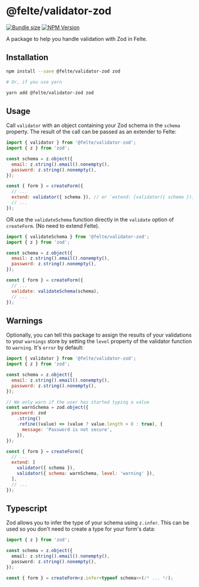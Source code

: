 # @felte/validator-zod

[![Bundle size](https://img.shields.io/bundlephobia/min/@felte/validator-zod)](https://bundlephobia.com/result?p=@felte/validator-zod)
[![NPM Version](https://img.shields.io/npm/v/@felte/validator-zod)](https://www.npmjs.com/package/@felte/validator-zod)

A package to help you handle validation with Zod in Felte.

## Installation

```sh
npm install --save @felte/validator-zod zod

# Or, if you use yarn

yarn add @felte/validator-zod zod
```

## Usage

Call `validator` with an object containing your Zod schema in the `schema` property. The result of the call can be passed as an extender to Felte:

```javascript
import { validator } from '@felte/validator-zod';
import { z } from 'zod';

const schema = z.object({
  email: z.string().email().nonempty(),
  password: z.string().nonempty(),
});

const { form } = createForm({
  // ...
  extend: validator({ schema }), // or `extend: [validator({ schema })],`
  // ...
});
```

OR use the `validateSchema` function directly in the `validate` option of `createForm`. (No need to extend Felte).

```javascript
import { validateSchema } from '@felte/validator-zod';
import { z } from 'zod';

const schema = z.object({
  email: z.string().email().nonempty(),
  password: z.string().nonempty(),
});

const { form } = createForm({
  // ...
  validate: validateSchema(schema),
  // ...
});
```

## Warnings

Optionally, you can tell this package to assign the results of your validations to your `warnings` store by setting the `level` property of the validator function to `warning`. It's `error` by default:

```javascript
import { validator } from '@felte/validator-zod';
import { z } from 'zod';

const schema = z.object({
  email: z.string().email().nonempty(),
  password: z.string().nonempty(),
});

// We only warn if the user has started typing a value
const warnSchema = zod.object({
  password: zod
    .string()
    .refine((value) => (value ? value.length > 8 : true), {
      message: 'Password is not secure',
    }),
});

const { form } = createForm({
  // ...
  extend: [
    validator({ schema }),
    validator({ schema: warnSchema, level: 'warning' }),
  ],
  // ...
});
```

## Typescript

Zod allows you to infer the type of your schema using `z.infer`. This can be used so you don't need to create a type for your form's data:

```typescript
import { z } from 'zod';

const schema = z.object({
  email: z.string().email().nonempty(),
  password: z.string().nonempty(),
});

const { form } = createForm<z.infer<typeof schema>>(/* ... */);
```
